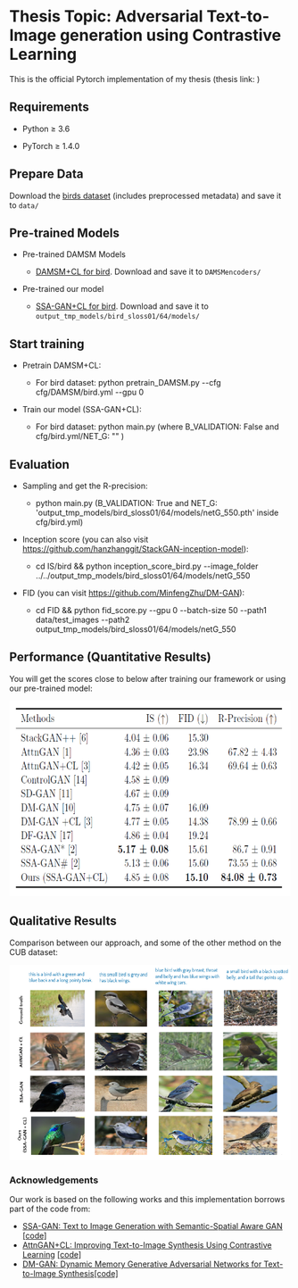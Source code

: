 # Thesis Topic: Adversarial Text-to-Image generation using Contrastive Learning
This is the official Pytorch implementation of my thesis (thesis link: )


## Requirements
* Python ≥ 3.6

* PyTorch ≥ 1.4.0


## Prepare Data


Download the [birds dataset](https://drive.google.com/drive/folders/13NJbgeIXIZi_XU67RNlPuhknXUZmVDuy?usp=sharing) (includes preprocessed metadata) and save it to `data/`


## Pre-trained Models

- Pre-trained DAMSM Models
  - [DAMSM+CL for bird](https://drive.google.com/drive/folders/1mic3yRak8oTXE2f6H8gTG5e4Os8qAETM?usp=sharing). Download and save it to `DAMSMencoders/`

- Pre-trained our model 
  - [SSA-GAN+CL for bird](https://drive.google.com/file/d/14pSKzoUj8EDfaoNLdQyx6qmv8lzKXOfV/view?usp=sharing). Download and save it to `output_tmp_models/bird_sloss01/64/models/`



## Start training

- Pretrain DAMSM+CL:
  - For bird dataset: python pretrain_DAMSM.py --cfg cfg/DAMSM/bird.yml --gpu 0
 

- Train our model (SSA-GAN+CL):
  - For bird dataset: python main.py (where B_VALIDATION: False and cfg/bird.yml/NET_G: "" )
  



## Evaluation
- Sampling and get the R-precision:
  - python main.py (B_VALIDATION: True and NET_G: 'output_tmp_models/bird_sloss01/64/models/netG_550.pth' inside cfg/bird.yml)
  
- Inception score (you can also visit https://github.com/hanzhanggit/StackGAN-inception-model):
  - cd IS/bird && python inception_score_bird.py --image_folder ../../output_tmp_models/bird_sloss01/64/models/netG_550

  
- FID (you can visit https://github.com/MinfengZhu/DM-GAN): 
  - cd FID && python fid_score.py --gpu 0 --batch-size 50 --path1 data/test_images --path2 output_tmp_models/bird_sloss01/64/models/netG_550

  

## Performance (Quantitative Results)
You will get the scores close to below after training our framework or using our pre-trained model:

<img src="results.png" width="900px" height="350px"/>


## Qualitative Results
Comparison between our approach, and some of the other method on the CUB dataset:

<img src="qualitative.png" width="900px" height="350px"/>



### Acknowledgements

Our work is based on the following works and this implementation borrows part of the code from:
- [SSA-GAN: Text to Image Generation with Semantic-Spatial Aware GAN](https://arxiv.org/abs/2104.00567) [[code]](https://github.com/wtliao/text2image)
- [AttnGAN+CL: Improving Text-to-Image Synthesis Using Contrastive Learning](https://arxiv.org/abs/2107.02423?context=cs) [[code]](https://github.com/huiyegit/T2I_CL)
- [DM-GAN: Dynamic Memory Generative Adversarial Networks for Text-to-Image Synthesis](https://arxiv.org/abs/1904.01310)[[code]](https://github.com/MinfengZhu/DM-GAN)
